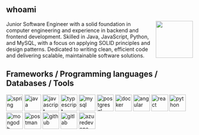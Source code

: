 ## whoami
<img align="right" height="100"
src="https://media3.giphy.com/media/v1.Y2lkPTc5MGI3NjExdzlyeDQ4NjRsdXg3ZDJ2NHNsaDZoMW9jN25lM3RodnVkYW9nNjVwdiZlcD12MV9pbnRlcm5hbF9naWZfYnlfaWQmY3Q9Zw/QC7UQbxq89MnL9r6AN/giphy.gif" />
Junior Software Engineer with a solid foundation in computer engineering and experience in backend and frontend development. Skilled in Java, JavaScript, Python, and MySQL, with a focus on applying SOLID principles and design patterns. Dedicated to writing clean, efficient code and delivering scalable, maintainable software solutions.



## Frameworks / Programming languages / Databases / Tools
<p align="left">
  <img src="https://cdn.jsdelivr.net/gh/devicons/devicon@latest/icons/spring/spring-original.svg" alt="spring" width="45" height="45" />
  <img src="https://cdn.jsdelivr.net/gh/devicons/devicon@latest/icons/java/java-original.svg" alt="java" width="45" height="45" />
  <img src="https://cdn.jsdelivr.net/gh/devicons/devicon@latest/icons/javascript/javascript-original.svg" alt="javascript" width="45" height="45" />
  <img src="https://cdn.jsdelivr.net/gh/devicons/devicon@latest/icons/typescript/typescript-original.svg" alt="typescript" width="45" height="45" />
  <img src="https://cdn.jsdelivr.net/gh/devicons/devicon@latest/icons/mysql/mysql-original.svg" alt="mysql" width="45" height="45" />
  <img src="https://cdn.jsdelivr.net/gh/devicons/devicon@latest/icons/postgresql/postgresql-original.svg" alt="postgresql" width="45" height="45" />
  <img src="https://cdn.jsdelivr.net/gh/devicons/devicon@latest/icons/docker/docker-original.svg" alt="docker" width="45" height="45" />
  <img src="https://cdn.jsdelivr.net/gh/devicons/devicon@latest/icons/angular/angular-original.svg" alt="angular" width="45" height="45" />
  <img src="https://cdn.jsdelivr.net/gh/devicons/devicon@latest/icons/react/react-original.svg" alt="react" width="45" height="45" />
  <img src="https://cdn.jsdelivr.net/gh/devicons/devicon@latest/icons/python/python-original.svg" alt="python" width="45" height="45" />
  <img src="https://cdn.jsdelivr.net/gh/devicons/devicon@latest/icons/mongodb/mongodb-original.svg" alt="mongodb" width="45" height="45" />
  <img src="https://cdn.jsdelivr.net/gh/devicons/devicon@latest/icons/postman/postman-original.svg" alt="postman" width="45" height="45" />
  <img src="https://cdn.jsdelivr.net/gh/devicons/devicon@latest/icons/github/github-original.svg" alt="github" width="45" height="45" />
  <img src="https://cdn.jsdelivr.net/gh/devicons/devicon@latest/icons/gitlab/gitlab-original.svg" alt="gitlab" width="45" height="45" />
  <img src="https://cdn.jsdelivr.net/gh/devicons/devicon@latest/icons/azuredevops/azuredevops-original.svg" alt="azuredevops" width="45" height="45" />
</p>



<!--
**ahmdmnsour/ahmdmnsour** is a ✨ _special_ ✨ repository because its `README.md` (this file) appears on your GitHub profile.

Here are some ideas to get you started:

- 🔭 I’m currently working on ...
- 🌱 I’m currently learning ...
- 👯 I’m looking to collaborate on ...
- 🤔 I’m looking for help with ...
- 💬 Ask me about ...
- 📫 How to reach me: ...
- 😄 Pronouns: ...
- ⚡ Fun fact: ...
-->
